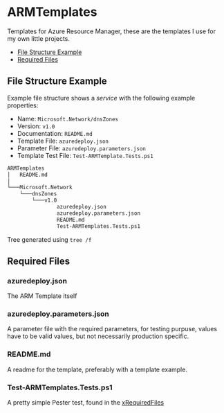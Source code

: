 # ARMTemplates

Templates for Azure Resource Manager, these are the templates I use for my own little projects.

* [File Structure Example](#file-structure-example)
* [Required Files](#required-files)

## File Structure Example

Example file structure shows a *service* with the following example properties:

- Name: `Microsoft.Network/dnsZones`
- Version: `v1.0`
- Documentation: `README.md`
- Template File: `azuredeploy.json`
- Parameter File: `azuredeploy.parameters.json`
- Template Test File: `Test-ARMTemplate.Tests.ps1`

```bash
ARMTemplates
│   README.md
│
└───Microsoft.Network
    └───dnsZones
        └───v1.0
                azuredeploy.json
                azuredeploy.parameters.json
                README.md
                Test-ARMTemplates.Tests.ps1
```
Tree generated using ```tree /f```

## Required Files

### azuredeploy.json

The ARM Template itself

### azuredeploy.parameters.json

A parameter file with the required parameters, for testing purpuse, values have to be valid values, but not necessarily production specific.

### README.md

A readme for the template, preferably with a template example.

### Test-ARMTemplates.Tests.ps1

A pretty simple Pester test, found in the [xRequiredFiles](./xRequiredFiles/)
